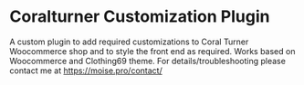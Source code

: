 # Coralturner Customization Plugin
A custom plugin to add required customizations to Coral Turner Woocommerce shop and to style the front end as required. Works based on Woocommerce and Clothing69 theme. For details/troubleshooting please contact me at https://moise.pro/contact/
